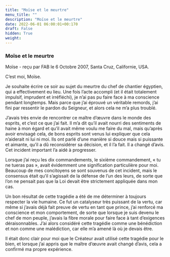 ```yaml
---
title: "Moïse et le meurtre"
menu_title: ""
description: "Moïse et le meurtre"
date: 2022-06-01 06:00:01+00:170
draft: False
hidden: True
weight:
---
```

### Moïse et le meurtre

Moïse - reçu par FAB le 6 Octobre 2007, Santa Cruz, Californie, USA.

C’est moi, Moïse.

Je souhaite écrire ce soir au sujet du meurtre du chef de chantier égyptien, qui a effectivement eu lieu. Une fois l’acte accompli (et il était totalement impulsif, imprudent et irréfléchi), je n’ai pas pu faire face à ma conscience pendant longtemps. Mais parce que j’ai éprouvé un véritable remords, j’ai fini par ressentir le pardon du Seigneur, et alors cela ne m’a plus troublé.

J’avais très envie de rencontrer ce maître d’œuvre dans le monde des esprits, et c’est ce que j’ai fait. Il m’a dit qu’il avait nourri des sentiments de haine à mon égard et qu’il avait même voulu me faire du mal, mais qu’après avoir envisagé cela, de bons esprits sont venus lui expliquer que cela n’aiderait ni lui ni moi. Ils ont parlé d’une manière si douce mais si puissante et aimante, qu’il a dû reconsidérer sa décision, et il l’a fait. Il a changé d’avis. Cet incident important l’a aidé à progresser.

Lorsque j’ai reçu les dix commandements, le sixième commandement, « tu ne tueras pas », avait évidemment une signification particulière pour moi. Beaucoup de mes concitoyens se sont souvenus de cet incident, mais le consensus était qu’il s’agissait de la défense de l’un des leurs, de sorte que l’on ne pensait pas que la Loi devait être strictement appliquée dans mon cas.

Un bon résultat de cette tragédie a été de me déterminer à toujours respecter la vie humaine. Ce fut un catalyseur très puissant de la vertu, car même si j’avais déjà fait preuve de vertu en tant que prince, j’ai renforcé ma conscience et mon comportement, de sorte que lorsque je suis devenu le chef de mon peuple, j’avais la fibre morale pour faire face à tant d’exigences déraisonnables. J’ai alors considéré cette tragédie comme une bénédiction et non comme une malédiction, car elle m’a amené là où je devais être.

Il était donc clair pour moi que le Créateur avait utilisé cette tragédie pour le bien, et lorsque j’ai appris que le maître d’œuvre avait changé d’avis, cela a confirmé ma propre expérience.
